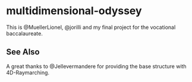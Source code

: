 # multidimensional-odyssey

This is @MuellerLionel, @jorilli and my final project for the vocational baccalaureate.

## See Also

A great thanks to @Jellevermandere for providing the base structure with 4D-Raymarching.
